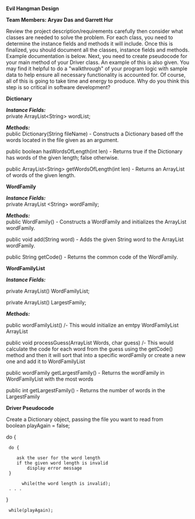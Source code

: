 **Evil Hangman Design**  

**Team Members: Aryav Das and Garrett Hur**

Review the project description/requirements carefully then consider what classes are needed to solve the problem. For each class, you need to determine the instance fields and methods it will include. Once this is finalized, you should document all the classes, instance fields and methods. Example documentation is below. Next, you need to create pseudocode for your main method of your Driver class. An example of this is also given. You may find it helpful to do a "walkthrough" of your program logic with sample data to help ensure all necessary functionality is accounted for. Of course, all of this is going to take time and energy to produce. Why do you think this step is so critical in software development?

**Dictionary**

***Instance Fields:***  
private ArrayList\<String\> wordList;

***Methods:***  
public Dictionary(String fileName) \- Constructs a Dictionary based off the words located in the file given as an argument. 

public boolean hasWordsOfLength(int len) \- Returns true if the Dictionary has words of the given length; false otherwise. 

public ArrayList\<String\> getWordsOfLength(int len) \- Returns an ArrayList of words of the given length.

**WordFamily**

***Instance Fields:***  
private ArrayList \<String\> wordFamily;

***Methods:***  
public WordFamily() \- Constructs a WordFamily and initializes the ArrayList wordFamily.

public void add(String word) \- Adds the given String word to the ArrayList wordFamily.

public String getCode() \- Returns the common code of the WordFamily.

**WordFamilyList**

***Instance Fields:***

private ArrayList<WordFamily>() WordFamilyList; 

private ArrayList<String>() LargestFamily; 

***Methods:***

public wordFamilyList() /- This would initialize an emtpy WordFamilyList ArrayList 

public void processGuess(ArrayList<String> Words, char guess) /- This would calculate the code for each word from the guess using the getCode() method and then it will sort that into a specific wordFamily or create a new one and add it to WordFamilyList 

public wordFamily getLargestFamily() - Returns the wordFamily in WordFamilyList with the most words 

public int getLargestFamily() - Returns the number of words in the LargestFamily 

**Driver Pseudocode**

Create a Dictionary object, passing the file you want to read from  
boolean playAgain \= false;

do {  
     
     do {  
        
        ask the user for the word length  
        if the given word length is invalid  
            display error message  
     } 
     
          while(the word length is invalid);  
     . . .

} 

     while(playAgain);

